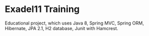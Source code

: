 # Exadel11 Training 
Educational project, which uses Java 8, Spring MVC, Spring ORM, Hibernate, JPA 2.1, H2 database, Junit with Hamcrest.



